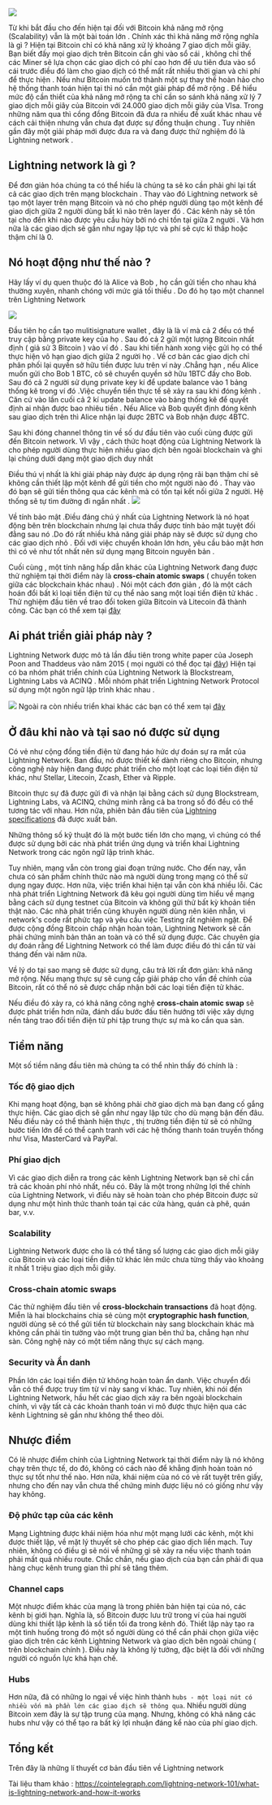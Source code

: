 ![](https://images.viblo.asia/2991ebe7-3e11-4fc7-b02a-d5e20beec764.jpg)

Từ khi bắt đầu cho đến hiện tại đối với Bitcoin khả năng mở rộng (Scalability) vẫn là một bài toán lớn . Chính xác thì khả năng mở rộng nghĩa là gì ? Hiện tại Bitcoin chỉ có khả năng xử lý khoảng 7 giao dịch mỗi giây. Bạn biết đấy mọi giao dịch trên Bitcoin cần ghi vào sổ cái , không chỉ thế các Miner sẽ lựa chọn các giao dịch có phí cao hơn để ưu tiên đưa vào sổ cái trước điều đó làm cho giao dịch có thể mất rất nhiều thời gian và chi phí để thực hiện . Nếu như Bitcoin muốn trở thành một sự thay thế hoàn hảo cho hệ thống thanh toán hiện tại thì nó cần một giải pháp để mở rộng . Để hiểu mức độ cần thiết của khả năng mở rộng ta chỉ cần so sánh khả năng xử lý 7 giao dịch mỗi giây của Bitcoin với 24.000 giao dịch mỗi giây của VIsa. Trong những năm qua thì cồng đồng Bitcoin đã đưa ra nhiều đề xuất khác nhau về cách cải thiện nhưng vẫn chưa đạt được sự đồng thuận chung . Tuy nhiên gần đây một giải pháp mới được đưa ra và đang được thử nghiệm đó là Lightning network .
## Lightning network là gì ?
Để đơn giản hóa chúng ta có thể hiểu là chúng ta sẽ ko cần phải ghi lại tất cả các giao dịch trên mạng blockchain . Thay vào đó Lightning network sẽ tạo một layer trên mạng Bitcoin và nó cho phép người dùng tạo một kênh để giao dịch giữa 2 người dùng bất kì nào trên layer đó . Các kênh này sẽ tồn tại cho đến khi nào được yêu cầu hủy bởi nó chỉ tồn tại giữa 2 người . Và hơn nữa là các giao dịch sẽ gần như ngay lập tực và phí sẽ cực kì thấp hoặc thậm chí là 0.

## Nó hoạt động như thế nào ?
Hãy lấy ví dụ quen thuộc đó là Alice và Bob , họ cần gửi tiền cho nhau khá thường xuyên, nhanh chóng với mức giá tối thiểu . Do đó họ tạo một channel trên Lightning Network

![](https://images.viblo.asia/bdb72a5b-059d-455c-a3a5-b3fda4ecb06b.png)

Đầu tiên họ cần tạo mulitisignature wallet , đây là là ví mà cả 2 đều có thể truy cập bằng private key của họ . Sau đó cả 2 gửi một lượng Bitcoin nhất định ( giả sử 3 Bitcoin ) vào ví đó . Sau khi tiến hành xong việc gửi họ có thể thực hiện vô hạn giao dịch giữa 2 người họ . Về cơ bản các giao dịch chỉ phân phối lại quyền sở hữu tiền được lưu trên ví này .Chẳng hạn , nếu Alice muốn gửi cho Bob 1 BTC, cô sẽ chuyển quyền sở hữu 1BTC đấy cho Bob.  Sau đó cả 2 người sử dụng private key kí để update balance vào 1 bảng thống kê trong ví đó .Việc chuyển tiền thực tế sẽ xảy ra sau khi đóng kênh . Căn cứ vào lần cuối cả 2 kí update balance vào bảng thống kê để quyết định ai nhận được bao nhiêu tiền . Nếu Alice và Bob quyết định đóng kênh sau giao dịch trên thì Alice nhận lại được 2BTC và Bob nhận được 4BTC.

Sau khi đóng channel thông tin về số dư đầu tiên vào cuối cùng được gửi đến Bitcoin network. Vì vậy , cách thức hoạt động của Lightning Network là cho phép người dùng thực hiện nhiều giao dịch bên ngoài blockchain và ghi lại chúng dưới dạng một giao dịch duy nhất

Điều thú vị nhất là khi giải pháp này được áp dụng rộng rãi bạn thậm chí sẽ không cần thiết lập một kênh để gửi tiền cho một người nào đó . Thay vào đó bạn sẽ gửi tiền thông qua các kênh mà có tồn tại kết nối giữa 2 người. Hệ thống sẽ tự tìm đường đi ngắn nhất .
![](https://images.viblo.asia/55862eac-3d96-4440-8f90-160fc92fdbe7.jpg)

Về tính bảo mật .Điều đáng chú ý nhất của Lightning Network là nó họat động bên trên blockchain nhưng lại chưa thấy được tính bảo mật tuyệt đối đằng sau nó .Do đó rất nhiều khả năng giải pháp này sẽ được sử  dụng cho các giao dịch nhỏ . Đối với việc chuyển khoản lớn hơn, yêu cầu bảo mật hơn thì có vẻ như tốt nhất nên sử dụng mạng Bitcoin nguyên bản .

Cuối cùng , một tính năng hấp dẫn khác của Lightning Network đang được thử nghiệm tại thời điểm này là  **cross-chain atomic swaps**  ( chuyển token giữa các blockchain khác nhau) . Nói một cách đơn giản , đó là một cách hoán đổi bất kì loại tiền điện tử cụ thể nào sang một loại tiền điện tử khác . Thử nghiệm đầu tiên về trao đổi token giữa Bitcoin và Litecoin đã thành công. Các bạn có thể xem tại [đây](https://blog.lightning.engineering/announcement/2017/11/16/ln-swap.html)

## Ai phát triển giải pháp này ?
Lightning Network được mô tả lần đầu tiên trong white paper của Joseph Poon and Thaddeus vào năm 2015 ( mọi người có thể đọc tại [đây](http://lightning.network/lightning-network-paper.pdf)) Hiện tại có ba nhóm phát triển chính của Lightning Network là Blockstream, Lightning Labs và ACINQ . Mỗi nhóm phát triển Lightning Network Protocol sử dụng một ngôn ngữ lập trình khác nhau .

![](https://images.viblo.asia/fc0df5e9-8b7d-437f-b3d6-bb3a6c2b0f08.png)
Ngoài ra còn nhiều triển khai khác các bạn có thể xem tại [đây](https://github.com/bcongdon/awesome-lightning-network#tutorials)

## Ở đâu khi nào và tại sao nó được sử dụng
Có vẻ như cộng đồng tiền điện tử đang háo hức dự đoán sự ra mắt của Lightning Network. Ban đầu, nó được thiết kế dành riêng cho Bitcoin, nhưng công nghệ này hiện đang được phát triển cho một loạt các loại tiền điện tử khác, như Stellar, Litecoin, Zcash, Ether và Ripple.

Bitcoin thực sự đã được gửi đi và nhận lại bằng cách sử dụng Blockstream, Lightning Labs, và ACINQ, chứng minh rằng cả ba trong số đó đều có thể tương tác với nhau. Hơn nữa, phiên bản đầu tiên của [Lightning specifications](https://github.com/lightningnetwork/lightning-rfc) đã được xuất bản.

Những thông số kỹ thuật đó là một bước tiến lớn cho mạng, vì chúng có thể được sử dụng bởi các nhà phát triển ứng dụng và triển khai Lightning Network trong các ngôn ngữ lập trình khác.

Tuy nhiên, mạng vẫn còn trong giai đoạn trứng nước. Cho đến nay, vẫn chưa có sản phẩm chính thức nào mà người dùng trong mạng có thể sử dụng ngay được. Hơn nữa, việc triển khai hiện tại vẫn còn khá nhiều lỗi. Các nhà phát triển Lightning Network đã kêu gọi người dùng tìm hiểu về mạng bằng cách sử dụng testnet của Bitcoin và không gửi thử bất kỳ khoản tiền thật nào.
Các nhà phát triển cũng khuyên người dùng nên kiên nhẫn, vì network's code rất phức tạp và yêu cầu việc Testing rất nghiêm ngặt. Để được cộng đồng Bitcoin chấp nhận hoàn toàn, Lightning Network sẽ cần phải chứng minh bản thân an toàn và có thể sử dụng được. Các chuyên gia dự đoán rằng để Lightning Network có thể làm được điều đó thì cần từ vài tháng đến vài năm nữa.

Về lý do tại sao mạng sẽ được sử dụng, câu trả lời rất đơn giản: khả năng mở rộng. Nếu mạng thực sự sẽ cung cấp giải pháp cho vấn đề chính của Bitcoin, rất có thể nó sẽ được chấp nhận bởi các loại tiền điện tử khác.

Nếu điều đó xảy ra, có khả năng công nghệ **cross-chain atomic swap** sẽ được phát triển hơn nữa, đánh dấu bước đầu tiên hướng tới việc xây dựng nền tảng trao đổi tiền điện tử phi tập trung thực sự mà ko cần qua sàn.

## Tiềm năng
Một số tiềm năng đầu tiên mà chúng ta có thể nhìn thấy đó chính là :
### Tốc độ giao dịch 

Khi mạng hoạt động, bạn sẽ không phải chờ giao dịch mà bạn đang cố gắng thực hiện. Các giao dịch sẽ gần như ngay lập tức cho dù mạng bận đến đâu. Nếu điều này có thể thành hiện  thực , thị trường tiền điện tử sẽ có những bước tiến lớn để có thể cạnh tranh với các hệ thống thanh toán truyền thống như Visa, MasterCard và PayPal.

### Phí giao dịch

Vì các giao dịch diễn ra trong các kênh Lightning Network bạn sẽ chỉ cần trả các khoản phí nhỏ nhất, nếu có. Đây là một trong những lợi thế chính của Lightning Network, vì điều này sẽ hoàn toàn cho phép Bitcoin được sử dụng như một hình thức thanh toán tại các cửa hàng, quán cà phê, quán bar, v.v.

### Scalability

Lightning Network được cho là có thể tăng số lượng các giao dịch mỗi giây của Bitcoin và các loại tiền điện tử khác lên mức chưa từng thấy vào khoảng ít nhất 1 triệu giao dịch mỗi giây.

### Cross-chain atomic swaps

Các thử nghiệm đầu tiên về **cross-blockchain transactions** đã hoạt động. Miễn là hai blockchains chia sẻ cùng một **cryptographic hash function**, người dùng sẽ có thể gửi tiền từ blockchain này sang blockchain khác mà không cần phải tin tưởng vào một trung gian bên thứ ba, chẳng hạn như sàn. Công nghệ này có một tiềm năng thực sự cách mạng.

### Security và Ẩn danh

Phần lớn các loại tiền điện tử không hoàn toàn ẩn danh. Việc chuyển đổi vẫn có thể được truy tìm từ ví này sang ví khác. Tuy nhiên, khi nói đến Lightning Network, hầu hết các giao dịch xảy ra bên ngoài blockchain chính, vì vậy tất cả các khoản thanh toán vi mô được thực hiện qua các kênh Lightning sẽ gần như không thể theo dõi.

## Nhược điểm
Có lẽ nhược điểm chính của Lightning Network tại thời điểm này là nó không chạy trên thực tế, do đó, không có cách nào để khẳng định hoàn toàn nó thực sự tốt như thế nào. Hơn nữa, khái niệm của nó có vẻ rất tuyệt trên giấy, nhưng cho đến nay vẫn chưa thể chứng minh được liệu nó có giống như vậy hay không.

### Độ phức tạp của các kênh
Mạng Lightning được khái niệm hóa như một mạng lưới các kênh, một khi được thiết lập, về mặt lý thuyết sẽ cho phép các giao dịch liền mạch. Tuy nhiên, không có điều gì sẽ nói về những gì sẽ xảy ra nếu việc thanh toán phải mất quá nhiều route. Chắc chắn, nếu giao dịch của bạn cần phải đi qua hàng chục kênh trung gian thì phí sẽ tăng thêm.

### Channel caps
Một nhược điểm khác của mạng là trong phiên bản hiện tại của nó, các kênh bị giới hạn. Nghĩa là, số Bitcoin được lưu trữ trong ví của hai người dùng khi thiết lập kênh là số tiền tối đa trong kênh đó. Thiết lập này tạo ra một tình huống trong đó một số người dùng có thể cần phải chọn giữa việc giao dịch trên các kênh Lightning Network và giao dịch bên ngoài chúng ( trên blockchain chính ). Điều này là không lý tưởng, đặc biệt là đối với những người có nguồn lực khá hạn chế.

### Hubs
Hơn nữa, đã có những lo ngại về việc hình thành `hubs - một loại nút có nhiều vốn mà phần lớn các giao dịch sẽ thông qua`. Nhiều người dùng Bitcoin xem đây là sự tập trung của mạng. Nhưng, không có khả năng các hubs như vậy có thể tạo ra bất kỳ lợi nhuận đáng kể nào của phí giao dịch.

## Tổng kết
Trên đây là những lí thuyết cơ bản đầu tiên về Lightning network 

Tài liệu tham khảo : https://cointelegraph.com/lightning-network-101/what-is-lightning-network-and-how-it-works